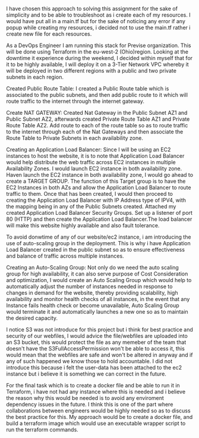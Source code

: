 I have chosen this approach to solving this assignment for the sake of simplicity and to be able to troubleshoot as i create each of my resources. I would have put all in a main.tf but for the sake of noticing any error if any popup while creating my resources, i decided not to use the main.tf rather i create new file for each resources.

As a DevOps Engineer I am running this stack for Previse organization. This will be done using Terraform in the eu-west-2 (Ohio)region. Looking at the downtime it experience during the weekend, I decided within myself that for it to be highly available, I will deploy it on a 3-Tier Network VPC whereby it will be deployed in two different regions with a public and two private subnets in each region.

Created Public Route Table: I created a Public Route table which is associated to the public subnets, and then add public route to it which will route traffic to the internet through the internet gateway.

Create NAT GATEWAY: Created Nat Gateway in the Public Subnet AZ1 and Public Subnet AZ2, afterwards created Private Route Table AZ1 and Private Route Table AZ2. Add route to each of the route table so as to route traffic to the internet through each of the Nat Gateways and then associate the Route Table to Private Subnets in each availability zone.

Creating an Application Load Balancer: Since I will be using an EC2 instances to host the website, it is to note that 
Application Load Balancer would help distribute the web traffic across EC2 instances in multiple Availability Zones. I would launch EC2 instance in both availability zone. Haven launch the EC2 instance in both availability zone, I would go ahead to create a TARGET GROUP. The function of this Target group is to have the EC2 Instances in both AZs and allow the Application Load Balancer to route traffic to them. Once that has been created, I would then proceed to creating the Application Load Balancer with IP Address type of IPV4, with the mapping being in any of the Public Subnets created. Attached my created Application Load Balancer Security Groups. Set up a listener of port 80 (HTTP) and then create the Application Load Balancer.The load balancer will make this website highly available and also fault tolerance.

To avoid donwtime of any of our website/ec2 instance, i am introducing the use of auto-scaling group in the deployment. This is why i have Application Load Balancer created in the public subnet so as to ensure effectiveness and balance of traffic across multiple instances. 

Creating an Auto-Scaling Group: Not only do we need the auto scaling group for high availability, it can also serve purpose of Cost Consideration and optimization, I would create an Auto Scaling Group which would help to automatically adjust the number of instances needed in response to changes in demand for the website, thereby providing scalability, high availability and monitor health checks of all instances, in the event that any Instance fails health check or become unavailable, Auto Scaling Group would terminate it and automatically launches a new one so as to maintain the desired capacity.

I notice S3 was not introduce for this project but i think for best practice and security of our webfiles, I would advice the file/webfiles are uploaded into an S3 bucket, this would protect the file as any memeber of the team that doesn't have the S3FullAccessPermission won't be able to access it, this would mean that the webfiles are safe and won't be altered in anyway and if any of such happened we know those to hold accountable. I did not introduce this because i felt the user-data has been attached to the ec2 instance but i believe it is something we can correct in the future.

For the final task which is to create a docker file and be able to run it in Terraform, i have not had any instance where this is needed and i believe the reason why this would be needed is to avoid any enviroment dependency issues in the future. I think this is one of the part where collaborations between engineers would be highly needed so as to discuss the best practice for this. My approach would be to create a docker file, and build a terraform image which would use an executable wrapper script to run the terraform commands.

